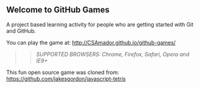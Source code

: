 ## Welcome to GitHub Games

A project based learning activity for people who are getting started with Git and GitHub.

You can play the game at: http://CSAmador.github.io/github-games/

>> _*SUPPORTED BROWSERS*: Chrome, Firefox, Safari, Opera and IE9+_

This fun open source game was cloned from: https://github.com/jakesgordon/javascript-tetris
